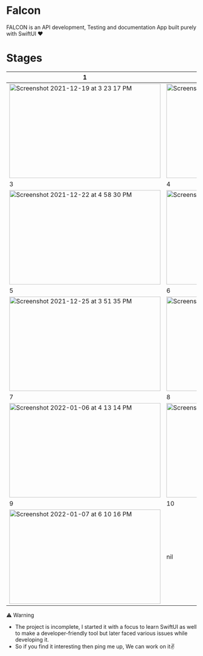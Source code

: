 # Falcon

FALCON is an API development, Testing and documentation App built purely with SwiftUI ❤️ 


# Stages
 1 | 2
 -- | --
<img width = 400, height = 250 alt="Screenshot 2021-12-19 at 3 23 17 PM" src="https://user-images.githubusercontent.com/56252259/148371186-a2be7138-814a-46db-b579-221132f13a50.png"> | <img width = 400, height = 250 alt="Screenshot 2021-12-19 at 11 50 15 PM" src="https://user-images.githubusercontent.com/56252259/148371265-0cd1a9cd-473a-4176-83d3-9206e4b7013f.png"> 
 3 | 4 
<img width = 400, height = 250 alt="Screenshot 2021-12-22 at 4 58 30 PM" src="https://user-images.githubusercontent.com/56252259/148371285-0875f65a-43de-4c49-853f-79c9e264bafc.png"> | <img width = 400, height = 250 alt="Screenshot 2021-12-23 at 5 49 16 PM" src="https://user-images.githubusercontent.com/56252259/148371301-671d4f08-1de4-4a4d-8052-66915434435d.png">
 5 | 6 
<img alt="Screenshot 2021-12-25 at 3 51 35 PM" src="https://user-images.githubusercontent.com/56252259/147382959-374b2448-560f-4416-97ba-d2b25d6f029f.png" width = 400, height = 250> | <img width = 400, height = 250 alt="Screenshot 2022-01-06 at 4 13 09 PM" src="https://user-images.githubusercontent.com/56252259/148371417-00e64eb5-eeef-4904-96b6-cae6bfcd9e67.png">
 7 | 8 
<img width = 400, height = 250 alt="Screenshot 2022-01-06 at 4 13 14 PM" src="https://user-images.githubusercontent.com/56252259/148371598-2492dc64-966a-4e32-aaa7-96b2f6bd722f.png"> | <img width = 400, height = 250 alt="Screenshot 2022-01-07 at 6 10 07 PM" src="https://user-images.githubusercontent.com/56252259/148545463-6a51ab21-1105-48ec-a4ab-2c3c19195125.png">
9 | 10
<img width = 400, height = 250 alt="Screenshot 2022-01-07 at 6 10 16 PM" src="https://user-images.githubusercontent.com/56252259/148545481-39607275-0d92-49bb-bfe2-bfcca10ca22b.png"> | nil

⚠️ Warning
* The project is incomplete, I started it with a focus to learn SwiftUI as well to make a developer-friendly tool but later faced various issues while developing it.
* So if you find it interesting then ping me up, We can work on it✌️
